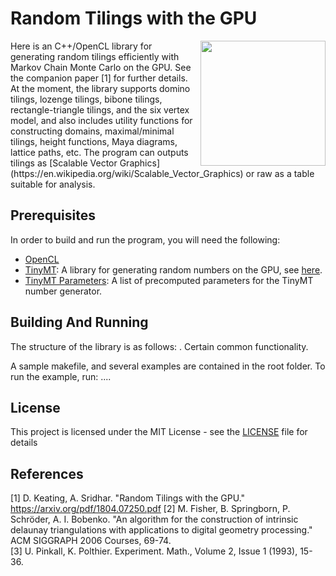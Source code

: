 # Random Tilings with the GPU
<img align="right" width="200" src="https://github.com/LittleBadger/RandomTilings/blob/master/TriangleTiling.svg">
Here is an C++/OpenCL library for generating random tilings efficiently with Markov Chain Monte Carlo on the GPU. See the companion paper [1] for further details.  At the moment, the library supports domino tilings, lozenge tilings, bibone tilings, rectangle-triangle tilings, and the six vertex model, and also includes utility functions for constructing domains, maximal/minimal tilings, height functions, Maya diagrams, lattice paths, etc. The program can outputs tilings as [Scalable Vector Graphics](https://en.wikipedia.org/wiki/Scalable_Vector_Graphics) or raw as a table suitable for analysis. 

## Prerequisites
In order to build and run the program, you will need the following:
* [OpenCL](http://www.khronos.org/opencl)
* [TinyMT](https://github.com/MersenneTwister-Lab/TinyMT): A library for generating random numbers on the GPU, see [here](http://www.math.sci.hiroshima-u.ac.jp/~m-mat/MT/TINYMT/).
* [TinyMT Parameters](https://github.com/jj1bdx/tinymtdc-longbatch): A list of precomputed parameters for the TinyMT number generator.

## Building And Running
The structure of the library is as follows: . Certain common functionality.

A sample makefile, and several examples are contained in the root folder. To run the example, run:
....



## License

This project is licensed under the MIT License - see the [LICENSE](LICENSE) file for details



## References
[1] D. Keating, A. Sridhar. "Random Tilings with the GPU." https://arxiv.org/pdf/1804.07250.pdf
[2] M. Fisher, B. Springborn, P. Schröder, A. I. Bobenko. "An algorithm for the construction of intrinsic delaunay triangulations with applications to digital geometry processing." ACM SIGGRAPH 2006 Courses, 69-74.\
[3] U. Pinkall, K. Polthier. Experiment. Math., Volume 2, Issue 1 (1993), 15-36.
